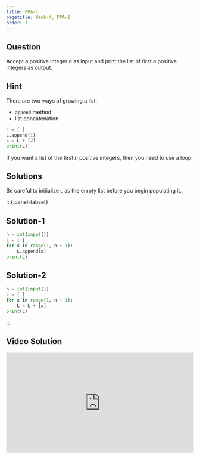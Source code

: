 ```yaml
---
title: PPA-1
pagetitle: Week-4, PPA-1
order: 1
---
```


## Question

Accept a positive integer $n$ as input and print the list of first $n$ positive integers as output.

## Hint

There are two ways of growing a list:

- `append` method
- list concatenation

```python
L = [ ]
L.append(1)
L = L + [2]
print(L)
```

If you want a list of the first $n$ positive integers, then you need to use a loop.

## Solutions

Be careful to initialize `L` as the empty list before you begin populating it.

:::{.panel-tabset}

## Solution-1

```python
n = int(input())
L = [ ]
for x in range(1, n + 1):
    L.append(x)
print(L)
```

## Solution-2

```python
n = int(input())
L = [ ]
for x in range(1, n + 1):
    L = L + [x]
print(L)
```

:::

## Video Solution

<div style="position: relative; padding-bottom: 53.43750000000001%; height: 0;"><iframe src="https://www.loom.com/embed/aead52a3aa3a4605b07158bd902c7798?sid=04f90e09-4e24-4d15-998f-f4e19a5c2d93" frameborder="0" webkitallowfullscreen mozallowfullscreen allowfullscreen style="position: absolute; top: 0; left: 0; width: 100%; height: 100%;"></iframe></div>
